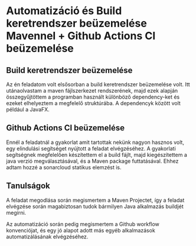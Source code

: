 # Automatizáció és Build keretrendszer beüzemelése Mavennel + Github Actions CI beüzemelése

## Build keretrendszer beüzemelése


Az én feladatom volt elsősorban a build keretrendszer beüzemelése volt. Itt utánaolvastam a maven fájlszerkezet rendszerének, majd ezek alapján összegyűjtöttem a programban használt különböző dependency-ket és ezeket elhelyeztem a megfelelő struktúrába. A dependencyk között volt például a JavaFX.

## Github Actions CI beüzemelése

Ennél a feladatnál a gyakorlat amit tartottak nekünk nagyon hasznos volt, egy elindulási segítséget nyújtott a feladat elvégzéséhez. A gyakorlati segítségnek megfelelően készítettem el a build fájlt, majd kiegészítettem a java verzió megválasztásával, és a Maven package futtatásával. Ehhez adtam hozzé a sonarcloud statikus elemzést is.

## Tanulságok

A feladat megodlása során megismertem a Maven Projectet, így a feladat elvégzése során magabiztosan tudok bármilyen Java alkalmazás buildjét megírni.

Az automatizáció során pedig megismertem a Github workflow konvenciójat, és egy jó alapot adott más egyéb alkalmazások automatizálásának elvégzéséhez.
